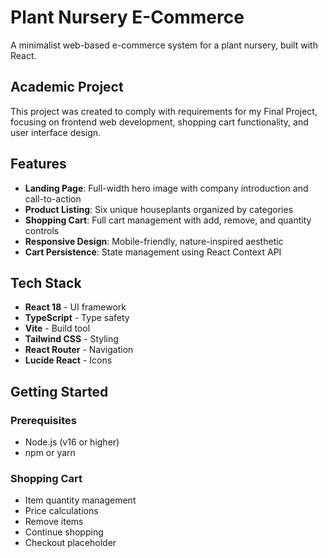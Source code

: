 # Plant Nursery E-Commerce

A minimalist web-based e-commerce system for a plant nursery, built with React.

## Academic Project

This project was created to comply with requirements for my Final Project, focusing on frontend web development, shopping cart functionality, and user interface design.

## Features

- **Landing Page**: Full-width hero image with company introduction and call-to-action
- **Product Listing**: Six unique houseplants organized by categories
- **Shopping Cart**: Full cart management with add, remove, and quantity controls
- **Responsive Design**: Mobile-friendly, nature-inspired aesthetic
- **Cart Persistence**: State management using React Context API

## Tech Stack

- **React 18** - UI framework
- **TypeScript** - Type safety
- **Vite** - Build tool
- **Tailwind CSS** - Styling
- **React Router** - Navigation
- **Lucide React** - Icons

## Getting Started

### Prerequisites

- Node.js (v16 or higher)
- npm or yarn

### Shopping Cart
- Item quantity management
- Price calculations
- Remove items
- Continue shopping
- Checkout placeholder
